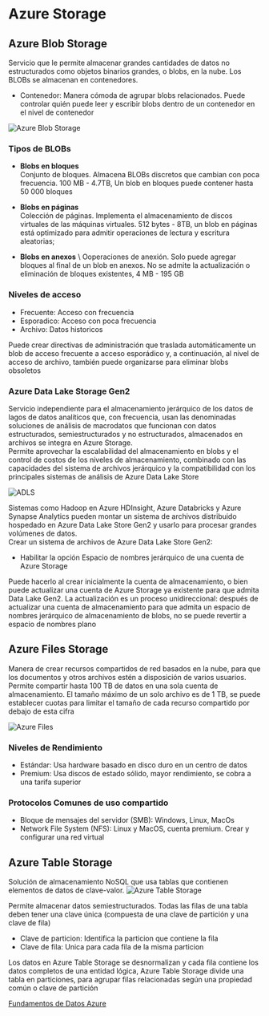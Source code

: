 # Azure Storage

## Azure Blob Storage
Servicio que le permite almacenar grandes cantidades de datos no estructurados como objetos binarios grandes, o blobs, en la nube. Los BLOBs se almacenan en contenedores.
- Contenedor: Manera cómoda de agrupar blobs relacionados. Puede controlar quién puede leer y escribir blobs dentro de un contenedor en el nivel de contenedor

![Azure Blob Storage](https://learn.microsoft.com/es-mx/training/wwl-data-ai/explore-provision-deploy-non-relational-data-services-azure/media/azure-blob-storage.png)

### Tipos de BLOBs
- **Blobs en bloques** \
Conjunto de bloques. Almacena BLOBs discretos que cambian con poca frecuencia.
100 MB - 4.7TB, Un blob en bloques puede contener hasta 50 000 bloques

- **Blobs en páginas** \
Colección de páginas. Implementa el almacenamiento de discos virtuales de las máquinas virtuales.
512 bytes - 8TB, un blob en páginas está optimizado para admitir operaciones de lectura y escritura aleatorias; 

- **Blobs en anexos** \ 
Ooperaciones de anexión. Solo puede agregar bloques al final de un blob en anexos.
No se admite la actualización o eliminación de bloques existentes, 4 MB - 195 GB

### Niveles de acceso
- Frecuente: Acceso con frecuencia
- Esporadico: Acceso con poca frecuencia
- Archivo: Datos historicos

Puede crear directivas de administración que traslada automáticamente un blob de acceso frecuente a acceso esporádico y, a continuación, al nivel de acceso de archivo,
también puede organizarse para eliminar blobs obsoletos

### Azure Data Lake Storage Gen2
Servicio independiente para el almacenamiento jerárquico de los datos de lagos de datos analíticos que, 
con frecuencia, usan las denominadas soluciones de análisis de macrodatos que funcionan con datos estructurados, semiestructurados y no estructurados, almacenados en archivos
se integra en Azure Storage. \
Permite aprovechar la escalabilidad del almacenamiento en blobs y el control de costos de los niveles de almacenamiento, 
combinado con las capacidades del sistema de archivos jerárquico y la compatibilidad con los principales sistemas de análisis de Azure Data Lake Store

![ADLS](https://learn.microsoft.com/es-mx/training/wwl-data-ai/explore-provision-deploy-non-relational-data-services-azure/media/azure-data-lake.png)

Sistemas como Hadoop en Azure HDInsight, Azure Databricks y Azure Synapse Analytics pueden montar un sistema de archivos distribuido hospedado en Azure Data Lake Store Gen2 y usarlo para procesar grandes volúmenes de datos. \
Crear un sistema de archivos de Azure Data Lake Store Gen2:
- Habilitar la opción Espacio de nombres jerárquico de una cuenta de Azure Storage 

Puede hacerlo al crear inicialmente la cuenta de almacenamiento, o bien puede actualizar una cuenta de Azure Storage ya existente para que admita Data Lake Gen2. 
La actualización es un proceso unidireccional: después de actualizar una cuenta de almacenamiento para que admita un espacio de nombres jerárquico de almacenamiento de blobs, 
no se puede revertir a espacio de nombres plano

## Azure Files Storage
Manera de crear recursos compartidos de red basados en la nube, para que los documentos y otros archivos estén a disposición de varios usuarios.
Permite compartir hasta 100 TB de datos en una sola cuenta de almacenamiento. El tamaño máximo de un solo archivo es de 1 TB, 
se puede establecer cuotas para limitar el tamaño de cada recurso compartido por debajo de esta cifra

![Azure Files](https://learn.microsoft.com/es-mx/training/wwl-data-ai/explore-provision-deploy-non-relational-data-services-azure/media/azure-files.png)

### Niveles de Rendimiento
- Estándar: Usa hardware basado en disco duro en un centro de datos 
- Premium: Usa discos de estado sólido, mayor rendimiento, se cobra a una tarifa superior

### Protocolos Comunes de uso compartido
- Bloque de mensajes del servidor (SMB): Windows, Linux, MacOs
- Network File System (NFS): Linux y MacOS, cuenta premium. Crear y configurar una red virtual

## Azure Table Storage
Solución de almacenamiento NoSQL que usa tablas que contienen elementos de datos de clave-valor.
![Azure Table Storage](https://learn.microsoft.com/es-mx/training/wwl-data-ai/explore-provision-deploy-non-relational-data-services-azure/media/azure-tables.png)

Permite almacenar datos semiestructurados. Todas las filas de una tabla deben tener una clave única (compuesta de una clave de partición y una clave de fila)
- Clave de particion: Identifica la particion que contiene la fila
- Clave de fila: Unica para cada fila de la misma particion

Los datos en Azure Table Storage se desnormalizan y cada fila contiene los datos completos de una entidad lógica, 
Azure Table Storage divide una tabla en particiones, para agrupar filas relacionadas según una propiedad común o clave de partición

[Fundamentos de Datos Azure](https://github.com/CamarenaAI/Cloud-Fundamentals/tree/main/Azure/DP-900:%20Fundamentos%20de%20Datos%20Azure)
